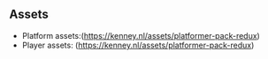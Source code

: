 ## Assets
- Platform assets:(https://kenney.nl/assets/platformer-pack-redux)
- Player assets: (https://kenney.nl/assets/platformer-pack-redux)
